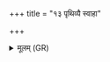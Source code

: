 +++
title = "१३ पृथिव्यै स्वाहा"

+++
<details><summary>मूलम् (GR)</summary>

पृथिव्यै स्वाहा ॥
</details>